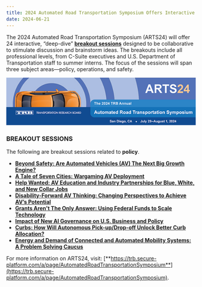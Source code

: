 ```yaml
---
title: 2024 Automated Road Transportation Symposium Offers Interactive Breakout Sessions on Automated Vehicle Policy Topics
date: 2024-06-21
---
```


The 2024 Automated Road Transportation Symposium (ARTS24) will offer 24 interactive, “deep-dive” **[breakout sessions](https://onlinepubs.trb.org/onlinepubs/Conferences/2024/ARTS/BreakoutSessions.pdf)** designed to be collaborative to stimulate discussion and brainstorm ideas. The breakouts include all professional levels, from C-Suite executives and U.S. Department of Transportation staff to summer interns. The focus of the sessions will span three subject areas—policy, operations, and safety.

![Automated Road Transportation Symposium](press-images/arts24_news.jpg)

### BREAKOUT SESSIONS

The following are breakout sessions related to **policy**.

-   [**Beyond Safety: Are Automated Vehicles (AV) The Next Big Growth Engine?**](https://trb.secure-platform.com/a/solicitations/160/sessiongallery/schedule/items/1949) 
-   [**A Tale of Seven Cities: Wargaming AV Deployment**](https://trb.secure-platform.com/a/solicitations/160/sessiongallery/schedule/items/1948)
-   [**Help Wanted: AV Education and Industry Partnerships for Blue, White, and New Collar Jobs**](https://trb.secure-platform.com/a/solicitations/160/sessiongallery/schedule/items/1961) 
-   [**Disability-Forward AV Thinking: Changing Perspectives to Achieve AV’s Potential**](https://trb.secure-platform.com/a/solicitations/160/sessiongallery/schedule/items/1952)
-   [**Grants Aren't The Only Answer: Using Federal Funds to Scale Technology**](https://trb.secure-platform.com/a/solicitations/160/sessiongallery/schedule/items/1954)
-   [**Impact of New AI Governance on U.S. Business and Policy**](https://trb.secure-platform.com/a/solicitations/160/sessiongallery/schedule/items/1951) 
-   [**Curbs: How Will Autonomous Pick-up/Drop-off Unlock Better Curb Allocation?**](https://trb.secure-platform.com/a/solicitations/160/sessiongallery/schedule/items/1950)
-   [**Energy and Demand of Connected and Automated Mobility Systems: A Problem Solving Caucus**](https://trb.secure-platform.com/a/solicitations/160/sessiongallery/schedule/items/1953) 

For more information on ARTS24, visit: [**https://trb.secure-platform.com/a/page/AutomatedRoadTransportationSymposium**](https://trb.secure-platform.com/a/page/AutomatedRoadTransportationSymposium).


